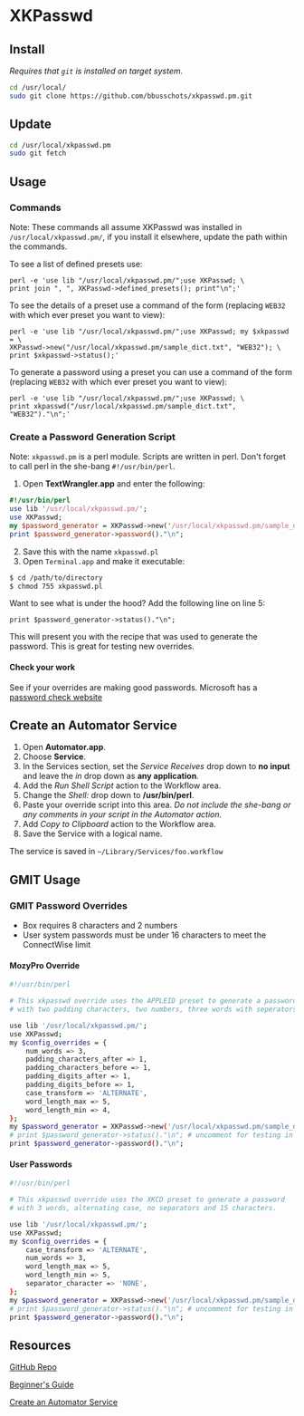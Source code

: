 # XKPasswd

## Install

*Requires that `git` is installed on target system.*

```bash
cd /usr/local/
sudo git clone https://github.com/bbusschots/xkpasswd.pm.git
```

## Update

```bash
cd /usr/local/xkpasswd.pm
sudo git fetch
```


## Usage

### Commands

Note: These commands all assume XKPasswd was installed in `/usr/local/xkpasswd.pm/`, if you install it elsewhere, update the path within the commands.

To see a list of defined presets use:

    perl -e 'use lib "/usr/local/xkpasswd.pm/";use XKPasswd; \
	print join ", ", XKPasswd->defined_presets(); print"\n";'

To see the details of a preset use a command of the form (replacing `WEB32` with which ever preset you want to view):

    perl -e 'use lib "/usr/local/xkpasswd.pm/";use XKPasswd; my $xkpasswd = \
	XKPasswd->new("/usr/local/xkpasswd.pm/sample_dict.txt", "WEB32"); \
	print $xkpasswd->status();'

To generate a password using a preset you can use a command of the form (replacing `WEB32` with which ever preset you want to view):

    perl -e 'use lib "/usr/local/xkpasswd.pm/";use XKPasswd; \
	print xkpasswd("/usr/local/xkpasswd.pm/sample_dict.txt", "WEB32")."\n";'
	

### Create a Password Generation Script

Note: `xkpasswd.pm` is a perl module. Scripts are written in perl. Don't forget to call perl in the she-bang `#!/usr/bin/perl`.

1. Open **TextWrangler.app** and enter the following:

```perl
#!/usr/bin/perl
use lib '/usr/local/xkpasswd.pm/';
use XKPasswd;
my $password_generator = XKPasswd->new('/usr/local/xkpasswd.pm/sample_dict.txt', 'APPLEID');
print $password_generator->password()."\n";
```

2. Save this with the name `xkpasswd.pl`
3. Open `Terminal.app` and make it executable:

```bash
$ cd /path/to/directory
$ chmod 755 xkpasswd.pl
```

Want to see what is under the hood? Add the following line on line 5:

	print $password_generator->status()."\n";

This will present you with the recipe that was used to generate the password. This is great for testing new overrides.


#### Check your work

See if your overrides are making good passwords. Microsoft has a [password check website](https://www.microsoft.com/en-gb/security/pc-security/password-checker.aspx)

## Create an Automator Service

1. Open **Automator.app**.
2. Choose **Service**.
3. In the Services section, set the *Service Receives* drop down to **no input** and leave the *in* drop down as **any application**.
4. Add the *Run Shell Script* action to the Workflow area.
5. Change the *Shell:* drop down to **/usr/bin/perl**.
6. Paste your override script into this area.
*Do not include the she-bang or any comments in your script in the Automator action.*
7. Add *Copy to Clipboard* action to the Workflow area.
8. Save the Service with a logical name.

The service is saved in `~/Library/Services/foo.workflow`


## GMIT Usage


### GMIT Password Overrides

- Box requires 8 characters and 2 numbers
- User system passwords must be under 16 characters to meet the ConnectWise limit

#### MozyPro Override

```bash
#!/usr/bin/perl

# This xkpasswd override uses the APPLEID preset to generate a password 
# with two padding characters, two numbers, three words with seperators.

use lib '/usr/local/xkpasswd.pm/';
use XKPasswd;
my $config_overrides = {
	num_words => 3,
	padding_characters_after => 1,
	padding_characters_before => 1,
	padding_digits_after => 1,
	padding_digits_before => 1,
	case_transform => 'ALTERNATE',
	word_length_max => 5,
	word_length_min => 4,
};
my $password_generator = XKPasswd->new('/usr/local/xkpasswd.pm/sample_dict.txt', 'APPLEID', $config_overrides);
# print $password_generator->status()."\n"; # uncomment for testing in the command line
print $password_generator->password()."\n";
```

#### User Passwords 

```bash
#!/usr/bin/perl

# This xkpasswd override uses the XKCD preset to generate a password 
# with 3 words, alternating case, no separators and 15 characters.

use lib '/usr/local/xkpasswd.pm/';
use XKPasswd;
my $config_overrides = {
	case_transform => 'ALTERNATE',
	num_words => 3,
	word_length_max => 5,
	word_length_min => 5,
	separator_character => 'NONE',
};
my $password_generator = XKPasswd->new('/usr/local/xkpasswd.pm/sample_dict.txt', 'XKCD', $config_overrides);
# print $password_generator->status()."\n"; # uncomment for testing in the command line
print $password_generator->password()."\n";
```


## Resources

[GitHub Repo](https://github.com/bbusschots/xkpasswd.pm)

[Beginner's Guide](https://www.bartbusschots.ie/s/2014/08/16/xkpassws-2-absolute-beginners-guide/)

[Create an Automator Service](https://www.bartbusschots.ie/s/2014/08/16/xkpasswd-2-service-with-automator/)